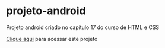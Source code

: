 # projeto-android
Projeto android criado no capítulo 17 do curso de HTML e CSS

<a href = "https://orlando-andre.github.io/projeto-android/index.html.html">Clique aqui</a> para acessar este projeto
